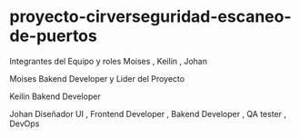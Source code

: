 # proyecto-cirverseguridad-escaneo-de-puertos
Integrantes del Equipo y roles
Moises , Keilin , Johan

Moises
Bakend Developer y 
Lider del Proyecto

Keilin
Bakend Developer

Johan
Diseñador UI ,
Frontend Developer ,
Bakend Developer ,
QA tester ,
DevOps


